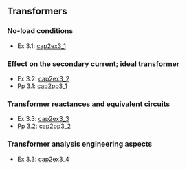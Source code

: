## Transformers
### No-load conditions
* Ex 3.1: [cap2ex3_1](https://en.smath.info/cloud/worksheet/48ru7aPr)  

### Effect on the secondary current; ideal transformer
* Ex 3.2: [cap2ex3_2](https://en.smath.info/cloud/worksheet/CEAzWXTh)  
* Pp 3.1: [cap2pp3_1](https://en.smath.info/cloud/worksheet/cvw68qFo)  

### Transformer reactances and equivalent circuits
* Ex 3.3: [cap2ex3_3](https://en.smath.info/cloud/worksheet/TXxHbSzq)  
* Pp 3.2: [cap2pp3_2](https://en.smath.info/cloud/worksheet/KyEFqS2e)  

### Transformer analysis engineering aspects
* Ex 3.3: [cap2ex3_4](https://en.smath.info/cloud/worksheet/7u3QVrs)  



